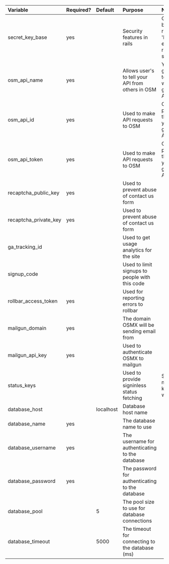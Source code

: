| Variable              | Required? | Default   | Purpose                                           | Notes                                         |
|:--------------------- |:--------- |:--------- |:------------------------------------------------- |:--------------------------------------------- |
| secret_key_base       | yes       |           | Security features in rails                        | Generate by running 'bundle exec rake secret' |
| osm_api_name          | yes       |           | Allows user's to tell your API from others in OSM | You'll give this to OSM when getting API keys |
| osm_api_id            | yes       |           | Used to make API requests to OSM                  | OSM will provide this to you getting API keys |
| osm_api_token         | yes       |           | Used to make API requests to OSM                  | OSM will provide this to you getting API keys |
| recaptcha_public_key  | yes       |           | Used to prevent abuse of contact us form          |                                               |
| recaptcha_private_key | yes       |           | Used to prevent abuse of contact us form          |                                               |
| ga_tracking_id        |           |           | Used to get usage analytics for the site          |                                               |
| signup_code           |           |           | Used to limit signups to people with this code    |                                               |
| rollbar_access_token  | yes       |           | Used for reporting errors to rollbar              |                                               |
| mailgun_domain        | yes       |           | The domain OSMX will be sending email from        |                                               |
| mailgun_api_key       | yes       |           | Used to authenticate OSMX to mailgun              |                                               |
| status_keys           |           |           | Used to provide signinless status fetching        | Seperate multiple keys with a :               |
| database_host         |           | localhost | Database host name                                |                                               |
| database_name         | yes       |           | The database name to use                          |                                               |
| database_username     | yes       |           | The username for authenticating to the database   |                                               |
| database_password     | yes       |           | The password for authenticating to the database   |                                               |
| database_pool         |           | 5         | The pool size to use for database connections     |                                               |
| database_timeout      |           | 5000      | The timeout for connecting to the database (ms)   |                                               |
